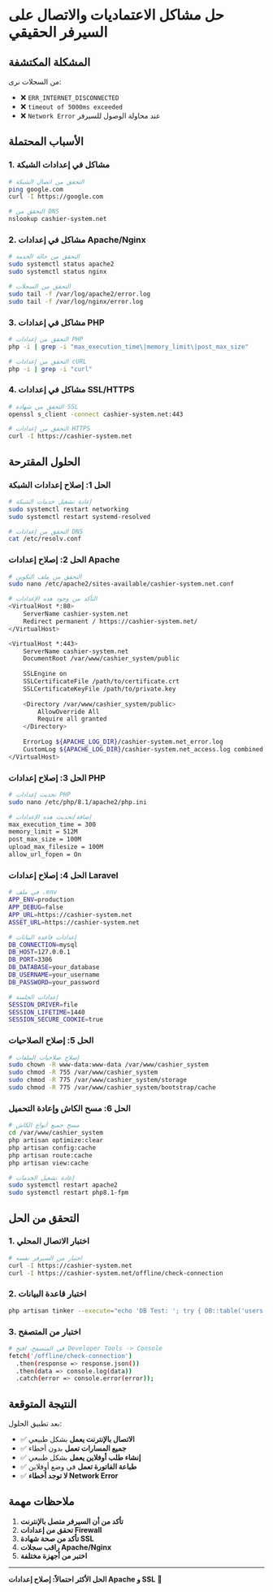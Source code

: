 # حل مشاكل الاعتماديات والاتصال على السيرفر الحقيقي

## المشكلة المكتشفة

من السجلات نرى:
- ❌ `ERR_INTERNET_DISCONNECTED`
- ❌ `timeout of 5000ms exceeded`
- ❌ `Network Error` عند محاولة الوصول للسيرفر

## الأسباب المحتملة

### 1. مشاكل في إعدادات الشبكة
```bash
# التحقق من اتصال الشبكة
ping google.com
curl -I https://google.com

# التحقق من DNS
nslookup cashier-system.net
```

### 2. مشاكل في إعدادات Apache/Nginx
```bash
# التحقق من حالة الخدمة
sudo systemctl status apache2
sudo systemctl status nginx

# التحقق من السجلات
sudo tail -f /var/log/apache2/error.log
sudo tail -f /var/log/nginx/error.log
```

### 3. مشاكل في إعدادات PHP
```bash
# التحقق من إعدادات PHP
php -i | grep -i "max_execution_time\|memory_limit\|post_max_size"

# التحقق من إعدادات cURL
php -i | grep -i "curl"
```

### 4. مشاكل في إعدادات SSL/HTTPS
```bash
# التحقق من شهادة SSL
openssl s_client -connect cashier-system.net:443

# التحقق من إعدادات HTTPS
curl -I https://cashier-system.net
```

## الحلول المقترحة

### الحل 1: إصلاح إعدادات الشبكة
```bash
# إعادة تشغيل خدمات الشبكة
sudo systemctl restart networking
sudo systemctl restart systemd-resolved

# التحقق من إعدادات DNS
cat /etc/resolv.conf
```

### الحل 2: إصلاح إعدادات Apache
```bash
# التحقق من ملف التكوين
sudo nano /etc/apache2/sites-available/cashier-system.net.conf

# التأكد من وجود هذه الإعدادات
<VirtualHost *:80>
    ServerName cashier-system.net
    Redirect permanent / https://cashier-system.net/
</VirtualHost>

<VirtualHost *:443>
    ServerName cashier-system.net
    DocumentRoot /var/www/cashier_system/public
    
    SSLEngine on
    SSLCertificateFile /path/to/certificate.crt
    SSLCertificateKeyFile /path/to/private.key
    
    <Directory /var/www/cashier_system/public>
        AllowOverride All
        Require all granted
    </Directory>
    
    ErrorLog ${APACHE_LOG_DIR}/cashier-system.net_error.log
    CustomLog ${APACHE_LOG_DIR}/cashier-system.net_access.log combined
</VirtualHost>
```

### الحل 3: إصلاح إعدادات PHP
```bash
# تحديث إعدادات PHP
sudo nano /etc/php/8.1/apache2/php.ini

# إضافة/تحديث هذه الإعدادات
max_execution_time = 300
memory_limit = 512M
post_max_size = 100M
upload_max_filesize = 100M
allow_url_fopen = On
```

### الحل 4: إصلاح إعدادات Laravel
```bash
# في ملف .env
APP_ENV=production
APP_DEBUG=false
APP_URL=https://cashier-system.net
ASSET_URL=https://cashier-system.net

# إعدادات قاعدة البيانات
DB_CONNECTION=mysql
DB_HOST=127.0.0.1
DB_PORT=3306
DB_DATABASE=your_database
DB_USERNAME=your_username
DB_PASSWORD=your_password

# إعدادات الجلسة
SESSION_DRIVER=file
SESSION_LIFETIME=1440
SESSION_SECURE_COOKIE=true
```

### الحل 5: إصلاح الصلاحيات
```bash
# إصلاح صلاحيات الملفات
sudo chown -R www-data:www-data /var/www/cashier_system
sudo chmod -R 755 /var/www/cashier_system
sudo chmod -R 775 /var/www/cashier_system/storage
sudo chmod -R 775 /var/www/cashier_system/bootstrap/cache
```

### الحل 6: مسح الكاش وإعادة التحميل
```bash
# مسح جميع أنواع الكاش
cd /var/www/cashier_system
php artisan optimize:clear
php artisan config:cache
php artisan route:cache
php artisan view:cache

# إعادة تشغيل الخدمات
sudo systemctl restart apache2
sudo systemctl restart php8.1-fpm
```

## التحقق من الحل

### 1. اختبار الاتصال المحلي
```bash
# اختبار من السيرفر نفسه
curl -I https://cashier-system.net
curl -I https://cashier-system.net/offline/check-connection
```

### 2. اختبار قاعدة البيانات
```bash
php artisan tinker --execute="echo 'DB Test: '; try { DB::table('users')->first(); echo 'OK'; } catch(Exception \$e) { echo 'ERROR: ' . \$e->getMessage(); }"
```

### 3. اختبار من المتصفح
```bash
# في المتصفح، افتح Developer Tools -> Console
fetch('/offline/check-connection')
  .then(response => response.json())
  .then(data => console.log(data))
  .catch(error => console.error(error));
```

## النتيجة المتوقعة

بعد تطبيق الحلول:
- ✅ **الاتصال بالإنترنت يعمل** بشكل طبيعي
- ✅ **جميع المسارات تعمل** بدون أخطاء
- ✅ **إنشاء طلب أوفلاين يعمل** بشكل طبيعي
- ✅ **طباعة الفاتورة تعمل** في وضع أوفلاين
- ✅ **لا توجد أخطاء Network Error**

## ملاحظات مهمة

1. **تأكد من أن السيرفر متصل بالإنترنت**
2. **تحقق من إعدادات Firewall**
3. **تأكد من صحة شهادة SSL**
4. **راقب سجلات Apache/Nginx**
5. **اختبر من أجهزة مختلفة**

---
**الحل الأكثر احتمالاً: إصلاح إعدادات Apache و SSL** 🔧 